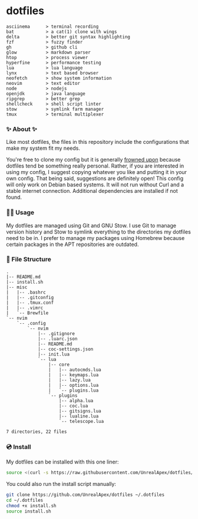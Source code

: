 # dotfiles

<!-- todo: insert image of rice here -->
```
asciinema      > terminal recording
bat            > a cat(1) clone with wings
delta          > better git syntax highlighting
fzf            > fuzzy finder 
gh             > github cli
glow           > markdown parser
htop           > process viewer
hyperfine      > performance testing
lua            > lua language
lynx           > text based browser
neofetch       > show system information
neovim         > text editor
node           > nodejs
openjdk        > java language
ripgrep        > better grep
shellcheck     > shell script linter
stow           > symlink farm manager
tmux           > terminal multiplexer
```

### ✨ About ✨
Like most dotfiles, the files in this repository include the configurations that make my system fit my needs.

You're free to clone my config but it is generally [frowned upon](https://www.anishathalye.com/2014/08/03/managing-your-dotfiles/#dotfiles-are-not-meant-to-be-forked) because dotfiles tend be something really personal. Rather, if you are interested in using my config, I suggest copying whatever you like and putting it in your own config.
That being said, suggestions are definitely open! This config will only work on Debian based systems. It will not run without Curl and a stable internet connection. Additional dependencies are installed if not found.


### 👨‍💻 Usage
My dotfiles are managed using Git and GNU Stow. I use Git to manage version history and Stow to symlink everything to the directories my dotfiles need to be in. I prefer to manage my packages using Homebrew because certain packages in the APT repositories are outdated.

### 📂 File Structure

```
.
|-- README.md
|-- install.sh
|-- misc
|   |-- .bashrc
|   |-- .gitconfig
|   |-- .tmux.conf
|   |-- .vimrc
|   `-- Brewfile
`-- nvim
    `-- .config
        `-- nvim
            |-- .gitignore
            |-- .luarc.json
            |-- README.md
            |-- coc-settings.json
            |-- init.lua
            `-- lua
                |-- core
                |   |-- autocmds.lua
                |   |-- keymaps.lua
                |   |-- lazy.lua
                |   |-- options.lua
                |   `-- plugins.lua
                `-- plugins
                    |-- alpha.lua
                    |-- coc.lua
                    |-- gitsigns.lua
                    |-- lualine.lua
                    `-- telescope.lua

7 directories, 22 files
```

### 💿 Install
My dotfiles can be installed with this one liner:

```sh
source <(curl -s https://raw.githubusercontent.com/UnrealApex/dotfiles/master/install.sh)
```
You could also run the install script manually:
```sh
git clone https://github.com/UnrealApex/dotfiles ~/.dotfiles
cd ~/.dotfiles
chmod +x install.sh
source install.sh
```
